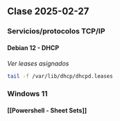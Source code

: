 ## Clase 2025-02-27 

### Servicios/protocolos TCP/IP

#### Debian 12 - DHCP

_Ver leases asignados_

```bash
tail -f /var/lib/dhcp/dhcpd.leases
```


### Windows 11

#### [[Powershell - Sheet Sets]]